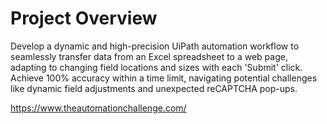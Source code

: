 # Project Overview

Develop a dynamic and high-precision UiPath automation workflow to seamlessly transfer data from an Excel spreadsheet to a web page, adapting to changing field locations and sizes with each 'Submit' click. Achieve 100% accuracy within a time limit, navigating potential challenges like dynamic field adjustments and unexpected reCAPTCHA pop-ups.

https://www.theautomationchallenge.com/
